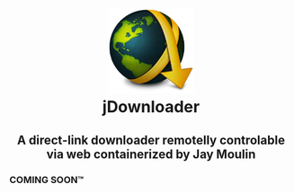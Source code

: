 <h1>
  <p align="center" width="100%">
    <img width="30%" src="../.recursos/img/logos/jdownloader.png">
    </br>
    jDownloader
  </p> 
</h1>

<h2> 
  <p align="center" width="100%">
    A direct-link downloader remotelly controlable via web containerized by Jay Moulin
  </p>
</h2>

### COMING SOON™
